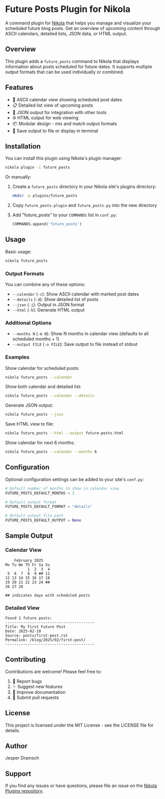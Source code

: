 # Future Posts Plugin for Nikola

A command plugin for [Nikola](https://getnikola.com) that helps you manage and visualize your scheduled future blog posts. Get an overview of upcoming content through ASCII calendars, detailed lists, JSON data, or HTML output.

## Overview

This plugin adds a `future_posts` command to Nikola that displays information about posts scheduled for future dates. It supports multiple output formats that can be used individually or combined.

## Features

-   📅 ASCII calendar view showing scheduled post dates
-   📋 Detailed list view of upcoming posts
-   🔄 JSON output for integration with other tools
-   🌐 HTML output for web viewing
-   📦 Modular design - mix and match output formats
-   💾 Save output to file or display in terminal

## Installation

You can install this plugin using Nikola's plugin manager:

```bash
nikola plugin -i future_posts
```

Or manually:

1. Create a `future_posts` directory in your Nikola site's plugins directory:

    ```bash
    mkdir -p plugins/future_posts
    ```

2. Copy `future_posts.plugin` and `future_posts.py` into the new directory

3. Add "future_posts" to your `COMMANDS` list in `conf.py`:
    ```python
    COMMANDS.append('future_posts')
    ```

## Usage

Basic usage:

```bash
nikola future_posts
```

### Output Formats

You can combine any of these options:

-   `--calendar` (`-c`): Show ASCII calendar with marked post dates
-   `--details` (`-d`): Show detailed list of posts
-   `--json` (`-j`): Output in JSON format
-   `--html` (`-h`): Generate HTML output

### Additional Options

-   `--months N` (`-m N`): Show N months in calendar view (defaults to all scheduled months + 1)
-   `--output FILE` (`-o FILE`): Save output to file instead of stdout

### Examples

Show calendar for scheduled posts:

```bash
nikola future_posts --calendar
```

Show both calendar and detailed list:

```bash
nikola future_posts --calendar --details
```

Generate JSON output:

```bash
nikola future_posts --json
```

Save HTML view to file:

```bash
nikola future_posts --html --output future-posts.html
```

Show calendar for next 6 months:

```bash
nikola future_posts --calendar --months 6
```

## Configuration

Optional configuration settings can be added to your site's `conf.py`:

```python
# Default number of months to show in calendar view
FUTURE_POSTS_DEFAULT_MONTHS = 3

# Default output format
FUTURE_POSTS_DEFAULT_FORMAT = "details"

# Default output file path
FUTURE_POSTS_DEFAULT_OUTPUT = None
```

## Sample Output

### Calendar View

```
    February 2025
Mo Tu We Th Fr Sa Su
          1  2  3  4
 5  6  7  8  9 ## 11
12 13 14 15 16 17 18
19 20 21 22 23 24 ##
26 27 28

## indicates days with scheduled posts
```

### Detailed View

```
Found 2 future posts:
----------------------------------------
Title: My First Future Post
Date: 2025-02-10
Source: posts/first-post.rst
Permalink: /blog/2025/02/first-post/
----------------------------------------
```

## Contributing

Contributions are welcome! Please feel free to:

1. 🐛 Report bugs
2. ✨ Suggest new features
3. 📝 Improve documentation
4. 🔧 Submit pull requests

## License

This project is licensed under the MIT License - see the LICENSE file for details.

## Author

Jesper Dramsch

## Support

If you find any issues or have questions, please file an issue on the [Nikola Plugins repository](https://github.com/getnikola/plugins).

